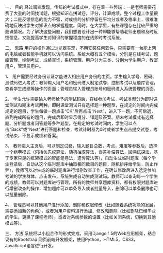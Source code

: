 一、	目的
经过调查发现，传统的考试模式中，存在着一些弊端：一是老师需要花费了大量的时间找试题，根据知识点拼试卷，评分，计算成绩，整个过程工作量很大；二是反馈信息的能力不强，对成绩的分析停留在平均分或者及格率上，很难准确地反映出学生对知识点的掌握程度。同时，在大学里，有些课程存在比较严重的翘课情况。为了解决这些问题，我们想要设计出一种即能够帮助老师出题和及时反馈信息，又能提高学生对知识的掌握程度的在线即时考试系统。


二、	思路
用户的操作通过浏览器实现，不用安装任何软件，只需要有一台能上网的电脑或者智能手机就可以访问系统。系统大概有五个模块，分别是在线考试，题库管理，控制考试，成绩查询，系统管理。用户分为三类，分别为学生用户，教室用户，管理员用户。

1、	用户需要经过身份认证才能进入相应用户身份的主页。学生输入学号、密码、测试码进入考试；教师输入用户名和密码进入制定试卷，控制考试以及题库管理，查看学生成绩等操作的页面；管理员输入管理员账号和密码进入系统管理的页面。

2、	学生允许需要输入老师给予的测试码后，在线参加考试，考试类型分为即时课堂测试和期末考试两种。即时课堂测试只有选择题一种题型，在规定的时间内完成规定的题目，学生每做一题点击“OK”后再点击“Next”，进入下一题，不可后退，直到完成所有的题目，完成后即时显示得分、错题及答案。期末考试模式有选择题、分析题或者问答题等多种题型，在规定的考试时间内，学生可以点击“Back”或“Next”进行答题和检查，考试计时器为0时或者学生点击提交试卷，考试结束，不显示成绩和答案。

3、	教师进入主页后，可以制定试卷，输入题目总数，考点，难度等参数后，选择一个组卷模式（包括优先权算法，随机抽取算法，误差补偿算法，回溯试探法，基于专家只是的框架模式的智能组卷法，遗传算法等），自动生成临时题库（每个学生登录后，自动从这个临时题库中抽取相同数目的题目，随机排序给学生，防止作弊），教师可以对生成的临时题库进行增删改查工作，在确认修改后进入选定参加考试的学生群体，点击发布，系统生成自动生成测试码。教师可以查询每一个学生的成绩。教师可以对题库进行管理，所有的教师共享题库资料，都有权限对题库进行增删改查的操作，增加题库可以单条导入或者批量导入，删除可以单条删除也可以批量删除。

4、	管理员可以其他用户进行添加、删除和权限修改（比如随着系统功能的发展，需要添加新的角色），或者对用户资料进行添加、修改和删除（比如删除已经毕业的学生，更换了课程老师），或者对系统参数的设置（比如关闭系统，切换到其他模式等）。


三、	方法
系统将以小组合作的形式完成，采用Django 1.5的Web应用框架，结合现有的Bootstrap 网页前端开发框架，使用Python，HTML5，CSS3，JavaScript语言进行开发。
